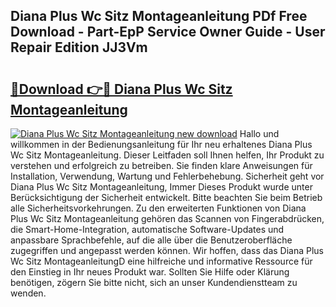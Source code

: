 ## Diana Plus Wc Sitz Montageanleitung PDf Free Download - Part-EpP Service Owner Guide - User Repair Edition JJ3Vm

# <h2><a href="http://df8izo8.blite.top/?on=Diana+Plus+Wc+Sitz+Montageanleitung">🔗Download 👉🔴 Diana Plus Wc Sitz Montageanleitung</a></h2>

[![Diana Plus Wc Sitz Montageanleitung new download](https://i.imgur.com/lujVjoI.png)](http://df8izo8.blite.top/?on=Diana+Plus+Wc+Sitz+Montageanleitung)
Hallo und willkommen in der Bedienungsanleitung für Ihr neu erhaltenes Diana Plus Wc Sitz Montageanleitung. Dieser Leitfaden soll Ihnen helfen, Ihr Produkt zu verstehen und erfolgreich zu betreiben. Sie finden klare Anweisungen für Installation, Verwendung, Wartung und Fehlerbehebung. Sicherheit geht vor Diana Plus Wc Sitz Montageanleitung, Immer Dieses Produkt wurde unter Berücksichtigung der Sicherheit entwickelt. Bitte beachten Sie beim Betrieb alle Sicherheitsvorkehrungen. Zu den erweiterten Funktionen von Diana Plus Wc Sitz Montageanleitung gehören das Scannen von Fingerabdrücken, die Smart-Home-Integration, automatische Software-Updates und anpassbare Sprachbefehle, auf die alle über die Benutzeroberfläche zugegriffen und angepasst werden können. Wir hoffen, dass das Diana Plus Wc Sitz MontageanleitungD eine hilfreiche und informative Ressource für den Einstieg in Ihr neues Produkt war. Sollten Sie Hilfe oder Klärung benötigen, zögern Sie bitte nicht, sich an unser Kundendienstteam zu wenden.
